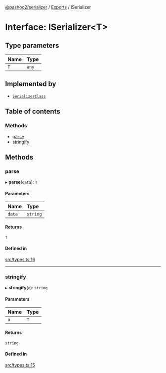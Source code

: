 [@pashoo2/serializer](../README.md) / [Exports](../modules.md) / ISerializer

# Interface: ISerializer<T\>

## Type parameters

| Name | Type |
| :------ | :------ |
| `T` | `any` |

## Implemented by

- [`SerializerClass`](../classes/serializerclass.md)

## Table of contents

### Methods

- [parse](iserializer.md#parse)
- [stringify](iserializer.md#stringify)

## Methods

### parse

▸ **parse**(`data`): `T`

#### Parameters

| Name | Type |
| :------ | :------ |
| `data` | `string` |

#### Returns

`T`

#### Defined in

[src/types.ts:16](https://github.com/pashoo2/serializer/blob/3d29641/src/types.ts#L16)

___

### stringify

▸ **stringify**(`o`): `string`

#### Parameters

| Name | Type |
| :------ | :------ |
| `o` | `T` |

#### Returns

`string`

#### Defined in

[src/types.ts:15](https://github.com/pashoo2/serializer/blob/3d29641/src/types.ts#L15)
